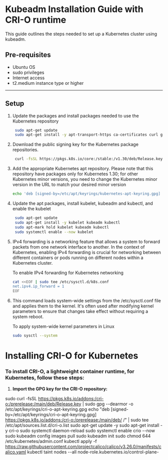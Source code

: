 # Kubeadm Installation Guide with CRI-O runtime

This guide outlines the steps needed to set up a Kubernetes cluster using kubeadm.

## Pre-requisites

- Ubuntu OS 
- sudo privileges
- Internet access
- t2.medium instance type or higher

---

## Setup

1. Update the packages and install packages needed to use the Kubernetes repository


   ```bash
    sudo apt-get update
    sudo apt-get install -y apt-transport-https ca-certificates curl gpg
   ```
2. Download the public signing key for the Kubernetes package repositories.

   ```bash
    curl -fsSL https://pkgs.k8s.io/core:/stable:/v1.30/deb/Release.key | sudo gpg --dearmor -o /etc/apt/keyrings/kubernetes-apt-keyring.gpg
   ```
   
 3. Add the appropriate Kubernetes apt repository. Please note that this repository have packages only for Kubernetes 1.30; for other Kubernetes minor versions, you need to change the Kubernetes minor version in the URL to match your desired minor version

    ```bash
    echo 'deb [signed-by=/etc/apt/keyrings/kubernetes-apt-keyring.gpg] https://pkgs.k8s.io/core:/stable:/v1.30/deb/ /' | sudo tee /etc/apt/sources.list.d/kubernetes.list
    ```

4. Update the apt packages, install kubelet, kubeadm and kubectl, and enable the kubelet

   ```bash
    sudo apt-get update
    sudo apt-get install -y kubelet kubeadm kubectl
    sudo apt-mark hold kubelet kubeadm kubectl
    sudo systemctl enable --now kubelet
   ```

5. IPv4 forwarding is a networking feature that allows a system to forward packets from one network interface to another. In the context of Kubernetes, enabling IPv4 forwarding is crucial for networking between different containers or pods running on different nodes within a Kubernetes cluster.

   To enable IPv4 forwarding for Kubernetes networking

      ```bash
      cat <<EOF | sudo tee /etc/sysctl.d/k8s.conf
      net.ipv4.ip_forward = 1
      EOF
      ```
6. This command loads system-wide settings from the /etc/sysctl.conf file and applies them to the kernel. It's often used after modifying kernel parameters to ensure that changes take effect without requiring a system reboot.
   
   To apply system-wide kernel parameters in Linux

   ```bash
   sudo sysctl --system
   ```


# Installing CRI-O for Kubernetes

### To install CRI-O, a lightweight container runtime, for Kubernetes, follow these steps:

1. **Import the GPG key for the CRI-O repository:**
   
sudo curl -fsSL https://pkgs.k8s.io/addons:/cri-o:/prerelease:/main/deb/Release.key | sudo gpg --dearmor -o /etc/apt/keyrings/cri-o-apt-keyring.gpg
echo "deb [signed-by=/etc/apt/keyrings/cri-o-apt-keyring.gpg] https://pkgs.k8s.io/addons:/cri-o:/prerelease:/main/deb/ /" | sudo tee /etc/apt/sources.list.d/cri-o.list
sudo apt-get update -y
sudo apt-get install -y cri-o
sudo systemctl daemon-reload
sudo systemctl enable crio --now
sudo kubeadm config images pull
sudo kubeadm init
sudo chmod 644 /etc/kubernetes/admin.conf
kubectl apply -f https://raw.githubusercontent.com/projectcalico/calico/v3.26.0/manifests/calico.yaml
kubectl taint nodes --all node-role.kubernetes.io/control-plane-
